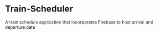 # Train-Scheduler
A train schedule application that incorporates Firebase to host arrival and departure data
